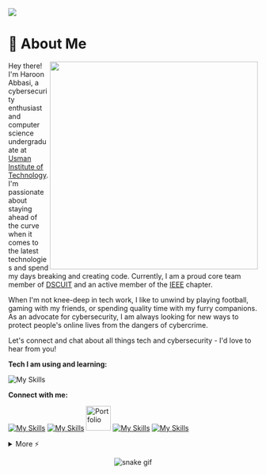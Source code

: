 <img src="https://camo.githubusercontent.com/d348976f3419cd09cf731439742c1b889e3f3cd8e04b2e72e7a219d85b049c37/68747470733a2f2f636c6f75642d6c66697532373079302d6861636b2d636c75622d626f742e76657263656c2e6170702f30666f6f7465722e706e67" >

# 🚀 About Me
<img align="right" src="https://i.imgur.com/840b0PX.gif" width="420">
<p align="left">Hey there! I'm Haroon Abbasi, a cybersecurity enthusiast and computer science undergraduate at <a href="https://www.uit.edu/">Usman Institute of Technology</a>. I'm passionate about staying ahead of the curve when it comes to the latest technologies and spend my days breaking and creating code. Currently, I am a proud core team member of <a href="https://gdscuit.web.app/">DSCUIT</a> and an active member of the <a href="https://www.ieee.org/">IEEE</a> chapter.

When I'm not knee-deep in tech work, I like to unwind by playing football, gaming with my friends, or spending quality time with my furry companions. As an advocate for cybersecurity, I am always looking for new ways to protect people's online lives from the dangers of cybercrime.

Let's connect and chat about all things tech and cybersecurity - I'd love to hear from you!</br>
</p>

**Tech I am using and learning:**

![My Skills](https://skillicons.dev/icons?i=linux,python,flask,js,fastapi,bash,selenium,mysql,html,css,git,tailwind,cpp,github,qt,bootstrap,heroku,figma,firebase,replit,mongo,flutter,docker,react,vscode,django,neovim&theme=dark&perline=9)


**Connect with me:**

[![My Skills](https://skillicons.dev/icons?i=discord)](https://discordapp.com/users/558261366776004648/)
[![My Skills](https://skillicons.dev/icons?i=linkedin)](https://www.linkedin.com/in/abbasi-haroon/)
<a href="https://haroon.me"><img href="https://haroon.me" src="https://i.imgur.com/JXfZmZy.png" alt="Portfolio" width="50"></a>
[![My Skills](https://skillicons.dev/icons?i=twitter)](https://twitter.com/hahaha_haroon)
[![My Skills](https://skillicons.dev/icons?i=instagram)](https://instagram.com/hahaha._.haroon)

<details>
  <summary>More ⚡</summary>
<div align="center">
<!-- <p align="center"> 📊 My Github Stats</p> -->
<p align="center"> 
</br></br>
<p><b>Profile Counter</b></p>
	<img src="https://profile-counter.glitch.me/%7Bcocomo29%7D/count.svg"> </br></br>
<p><b>Github Stats</b></p>
    <img src="https://github-readme-stats.vercel.app/api?username=cocomo29&theme=midnight-purple"> </br>
    <img src="https://github-readme-streak-stats.herokuapp.com/?user=cocomo29&theme=midnight-purple"> </br></br>
</p>

<p><b>Holopin Badges</b></p>

[![An image of @cocomo's Holopin badges, which is a link to view their full Holopin profile](https://holopin.me/cocomo)](https://holopin.io/@cocomo)

<details>
<summary><b>-_-</b></summary>

![rickroll](https://www.icegif.com/wp-content/uploads/rickroll-icegif-4.gif)

</details>
</details>
</div>

<div align="center">

![snake gif](https://github.com/cocomo29/cocomo29/blob/output/github-contribution-grid-snake.svg)

</div>
